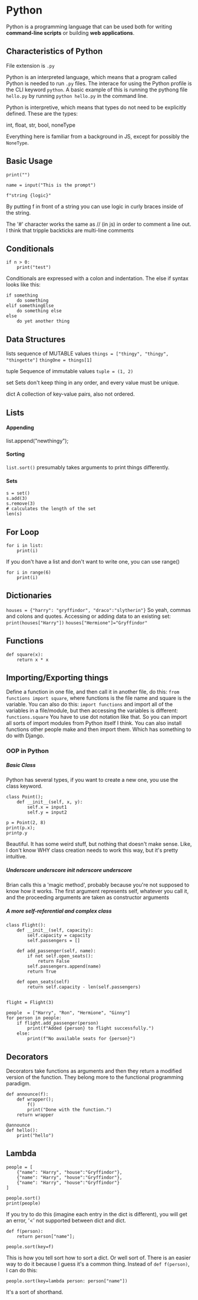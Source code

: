 # Python

Python is a programming language that can be used both for writing **command-line scripts** or building **web applications**.

## Characteristics of Python
File extension is `.py`

Python is an interpreted language, which means that a program called Python is needed to run `.py` files. The interace for using the Python profile is the CLI keyword `python`. A basic example of this is running the pythong file `hello.py` by running `python hello.py` in the command line.

Python is interpretive, which means that types do not need to be explicitly defined. These are the types:

int, float, str, bool, noneType

Everything here is familiar from a background in JS, except for possibly the `NoneType`.




## Basic Usage

`print("")`

`name = input("This is the prompt")`

`f"string {logic}"`

By putting f in front of a string you can use logic in curly braces inside of the string.

The '#' character works the same as // (in js) in order to comment a line out. I think that tripple backticks are multi-line comments

## Conditionals

```
if n > 0:
    print("test")
```

Conditionals are expressed with a colon and indentation. The else if syntax looks like this:

```
if something
    do something
elif somethingElse
    do something else
else
    do yet another thing
```

## Data Structures

lists
sequence of MUTABLE values
`things = ["thingy", "thingy", "thingette"]`
`thingOne = things[1]`


tuple
Sequence of immutable values
`tuple = (1, 2)`

set
Sets don't keep thing in any order, and every value must be unique.

dict
A collection of key-value pairs, also not ordered.

## Lists
#### Appending
list.append("newthingy");

#### Sorting
`list.sort()`
presumably takes arguments to print things differently.

#### Sets
```
s = set()
s.add(3)
s.remove(3)
# calculates the length of the set
len(s)
```

## For Loop

```
for i in list:
    print(i)
```

If you don't have a list and don't want to write one, you can use range()

```
for i in range(6)
    print(i)
```

## Dictionaries

`houses = {"harry": "gryffindor", "draco":"slytherin"}`
So yeah, commas and colons and quotes. Accessing or adding data to an existing set:
`print(houses["Harry"])`
`houses["Hermione"]="Gryffindor"`

## Functions
```
def square(x):
    return x * x
```

## Importing/Exporting things
Define a function in one file, and then call it in another file, do this:
`from functions import square`,
where functions is the file name and square is the variable.
You can also do this:
`import functions`
and import all of the variables in a file/module, but then accessing the variables is different:
`functions.square`
You have to use dot notation like that. So you can import all sorts of import modules from Python itself I think.
You can also install functions other people make and then import them. Which has something to do with Django.

### OOP in Python
##### Basic Class
Python has several types, if you want to create a new one, you use the class keyword.

```
class Point();
    def __init__(self, x, y):
        self.x = input1
        self.y = input2
    
p = Point(2, 8)
print(p.x);
printp.y
```

Beautiful. It has some weird stuff, but nothing that doesn't make sense. Like, I don't know WHY class creation needs to work this way, but it's pretty intuitive.

##### Underscore underscore init nderscore underscore
Brian calls this a 'magic method', probably because you're not supposed to know how it works. The first argument represents self, whatever you call it, and the proceeding arguments are taken as constructor arguments

##### A more self-referential and complex class
```
class Flight():
    def __init__(self, capacity):
        self.capacity = capacity
        self.passengers = []

    def add_passenger(self, name):
        if not self.open_seats():
            return False
        self.passengers.append(name)
        return True

    def open_seats(self)
        return self.capacity - len(self.passengers)


flight = Flight(3)

people  = ["Harry", "Ron", "Hermione", "Ginny"]
for person in people:
    if flight.add_passenger(person)
        print(f"Added {person} to flight successfully.")
    else:
        print(f"No available seats for {person}")

```

## Decorators
Decorators take functions as arguments and then they return a modified version of the function.
They belong more to the functional programming paradigm.

```
def announce(f):
    def wrapper();
        f()
        print("Done with the function.")
    return wrapper

@announce
def hello():
    print("hello")
```

## Lambda
```
people = [
    {"name": "Harry", "house":"Gryffindor"},
    {"name": "Harry", "house":"Gryffindor"},
    {"name": "Harry", "house":"Gryffindor"}
]

people.sort()
print(people)
```
If you try to do this (imagine each entry in the dict is different), you will get an error, '<' not supported between dict and dict.

```
def f(person):
    return person["name"];

people.sort(key=f)
```

This is how you tell sort how to sort a dict. Or well sort of. There is an easier way to do it because I guess it's a common thing. Instead of `def f(person)`, I can do this:

`people.sort(key=lambda person: person["name"])`

It's a sort of shorthand.
